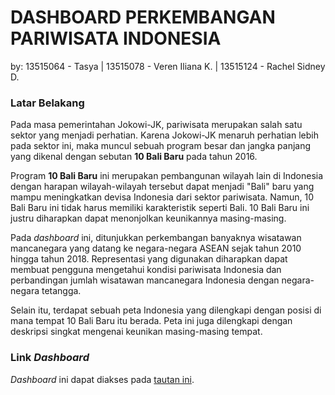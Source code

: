 # DASHBOARD PERKEMBANGAN PARIWISATA INDONESIA
by:
13515064 - Tasya | 13515078 - Veren Iliana K. | 13515124 - Rachel Sidney D.

### Latar Belakang
Pada masa pemerintahan Jokowi-JK, pariwisata merupakan salah satu sektor yang menjadi perhatian. Karena Jokowi-JK menaruh perhatian lebih pada sektor ini, maka muncul sebuah program besar dan jangka panjang yang dikenal dengan sebutan **10 Bali Baru** pada tahun 2016.

Program **10 Bali Baru** ini merupakan pembangunan wilayah lain di Indonesia dengan harapan wilayah-wilayah tersebut dapat menjadi "Bali" baru yang mampu meningkatkan devisa Indonesia dari sektor pariwisata. Namun, 10 Bali Baru ini tidak harus memiliki karakteristik seperti Bali. 10 Bali Baru ini justru diharapkan dapat menonjolkan keunikannya masing-masing.

Pada *dashboard* ini, ditunjukkan perkembangan banyaknya wisatawan mancanegara yang datang ke negara-negara ASEAN sejak tahun 2010 hingga tahun 2018. Representasi yang digunakan diharapkan dapat membuat pengguna mengetahui kondisi pariwisata Indonesia dan perbandingan jumlah wisatawan mancanegara Indonesia dengan negara-negara tetangga.

Selain itu, terdapat sebuah peta Indonesia yang dilengkapi dengan posisi di mana tempat 10 Bali Baru itu berada. Peta ini juga dilengkapi dengan deskripsi singkat mengenai keunikan masing-masing tempat.

### Link *Dashboard*
*Dashboard* ini dapat diakses pada [tautan ini](http://agathastellatasya.github.io/dashboard_pariwisata).

